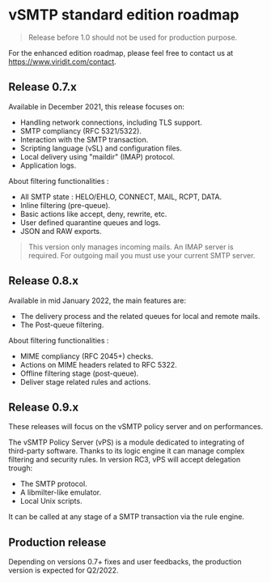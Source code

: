 # vSMTP standard edition roadmap

> Release before 1.0 should not be used for production purpose.

For the enhanced edition roadmap, please feel free to contact us at
<https://www.viridit.com/contact>.

## Release 0.7.x

Available in December 2021, this release focuses on:

- Handling network connections, including TLS support.
- SMTP compliancy (RFC 5321/5322).
- Interaction with the SMTP transaction.
- Scripting language (vSL) and configuration files.
- Local delivery using "maildir" (IMAP) protocol.
- Application logs.

About filtering functionalities :

- All SMTP state : HELO/EHLO, CONNECT, MAIL, RCPT, DATA.
- Inline filtering (pre-queue).
- Basic actions like accept, deny, rewrite, etc.
- User defined quarantine queues and logs.
- JSON and RAW exports.

> This version only manages incoming mails. An IMAP server is required. 
> For outgoing mail you must use your current SMTP server.

## Release 0.8.x

Available in mid January 2022, the main features are:

- The delivery process and the related queues for local and remote mails.
- The Post-queue filtering.

About filtering functionalities :

- MIME compliancy (RFC 2045+) checks.
- Actions on MIME headers related to RFC 5322.
- Offline filtering stage (post-queue).
- Deliver stage related rules and actions.

## Release 0.9.x

These releases will focus on the vSMTP policy server and on performances.

The vSMTP Policy Server (vPS) is a module dedicated to integrating of
third-party software. Thanks to its logic engine it can manage complex filtering
and security rules. In version RC3, vPS will accept delegation trough:

- The SMTP protocol.
- A libmilter-like emulator.
- Local Unix scripts.

It can be called at any stage of a SMTP transaction via the rule engine.

## Production release

Depending on versions 0.7+ fixes and user feedbacks, the production version is 
expected for Q2/2022.

